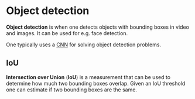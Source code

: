# Object detection

**Object detection** is when one detects objects with bounding boxes in video
and images. It can be used for e.g. face detection.

One typically uses a [CNN](../ann/network_types/cnn.md) for solving object
detection problems.

## IoU

**Intersection over Union** (**IoU**) is a measurement that can be used to
determine how much two bounding boxes overlap. Given an IoU threshold one can
estimate if two bounding boxes are the same.
